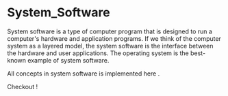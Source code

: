 # System_Software

System software is a type of computer program that is designed to run a computer's hardware and application programs. If we think of the computer system as a layered model, the system software is the interface between the hardware and user applications. The operating system is the best-known example of system software.

All concepts in system software is implemented here .

Checkout !
